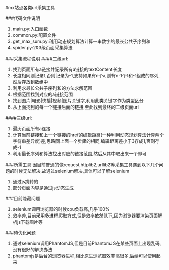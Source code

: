 #mx站点各类url采集工具

###代码文件说明
1. main.py:入口函数
2. common.py:配置文件
3. get_max_sum.py:利用动态规划算法计算一串数字的最长公共子序列和
4. spider.py:2&3级页面采集算法

###采集流程说明
####二级url:
1. 找到页面所有a链接并记录所有a链接的textContent长度
2. 长度相同则记录1,否则记录为-1,支持如果有n个a,则有n-1个1和-1组成的序列,然后存放到数组中
3. 利用求最长公共子序列和的方法求解范围
4. 根据范围找到对应的a链接范围
5. 找到图片|电影|快播|视频|图片关键字,利用此类关键字作为类型区分
6. 从上面找到的每一个链接后面的链接,至此找到最终的二级页面url

####三级url:
1. 遍历页面所有a连接
2. 计算当前链接和上一个链接的href的编辑距离(一种利用动态规划算法计算两个字符串差异度)差,思路同上面一个步骤的相同,编辑距离差小于3存成1,否则存成-1
3. 利用最长序列和算法找出对应的链接范围,然后从其中取出来一个即可


###所需工具
因目前普通的像request,httplib2,urllib2等采集工具遇到以下几个问题的时候无法解决,故通过selenium解决,具体可以了解selenium
1. 通过js跳转的 
2. 部分页面内容是通过js动态生成  

###目前隐藏问题
1. selenium调用浏览器的时候cpu负载高,几乎100%
2. 效率差,目前采用多进程爬取方式,但是效率依然低下,因为浏览器要渲染页面解析js下载图片等

###待优化问题

1. 通过selenium调用PhantomJS,但是目前PhantomJS在某些页面上出现乱码,没有很好的解决办法
2. phantomjs是后台的浏览器进程,相比原生浏览器效率高很多,后续可以使用起来


